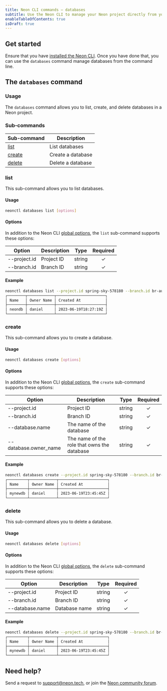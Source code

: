 ```yaml
---
title: Neon CLI commands — databases
subtitle: Use the Neon CLI to manage your Neon project directly from your terminal
enableTableOfContents: true
isDraft: true
---
```


## Get started

Ensure that you have [installed the Neon CLI](../reference/neon-cli/get-started). Once you have done that, you can use the `databases` command manage databases from the command line.

## The `databases` command

### Usage

The `databases` command allows you to list, create, and delete databases in a Neon project.

### Sub-commands

| Sub-command  | Description      |
|---------|------------------|
| [list](#list)    | List databases    |
| [create](#create)  | Create a database |
| [delete](#delete)  | Delete a database |

### list

This sub-command allows you to list databases.

#### Usage

```bash
neonctl databases list [options]
```

#### Options

In addition to the Neon CLI [global options](../neon-cli/global-options), the `list` sub-command supports these options:

| Option        | Description | Type   | Required  |
| ------------- | ----------- | ------ | :------: |
| --project.id  | Project ID  | string | &check; |
| --branch.id   | Branch ID   | string | &check; |

#### Example

```bash
neonctl databases list --project.id spring-sky-578180 --branch.id br-autumn-dust-190886
┌────────┬────────────┬──────────────────────┐
│ Name   │ Owner Name │ Created At           │
├────────┼────────────┼──────────────────────┤
│ neondb │ daniel     │ 2023-06-19T18:27:19Z │
└────────┴────────────┴──────────────────────┘
```

### create

This sub-command allows you to create a database.

#### Usage

```bash
neonctl databases create [options]
```

#### Options

In addition to the Neon CLI [global options](../neon-cli/global-options), the `create` sub-command supports these options:

| Option               | Description                          | Type   | Required  |
| -------------------- | ------------------------------------ | ------ | :------: |
| --project.id         | Project ID                           | string | &check; |
| --branch.id          | Branch ID                            | string | &check; |
| --database.name      | The name of the database             | string | &check; |
| --database.owner_name| The name of the role that owns the database | string | &check; |

#### Example

```bash
neonctl databases create --project.id spring-sky-578180 --branch.id br-autumn-dust-190886 --database.name mynewdb --database.owner_name daniel
┌─────────┬────────────┬──────────────────────┐
│ Name    │ Owner Name │ Created At           │
├─────────┼────────────┼──────────────────────┤
│ mynewdb │ daniel     │ 2023-06-19T23:45:45Z │
└─────────┴────────────┴──────────────────────┘
```

### delete

This sub-command allows you to delete a database.

#### Usage

```bash
neonctl databases delete [options]
```

#### Options

In addition to the Neon CLI [global options](../neon-cli/global-options), the `delete` sub-command supports these options:

| Option           | Description  | Type   | Required  |
| ---------------- | ------------ | ------ | :------: |
| --project.id     | Project ID   | string | &check; |
| --branch.id      | Branch ID    | string | &check; |
| --database.name  | Database name| string | &check; |

#### Example

```bash
neonctl databases delete --project.id spring-sky-578180 --branch.id br-autumn-dust-190886 --database.name mynewdb
┌─────────┬────────────┬──────────────────────┐
│ Name    │ Owner Name │ Created At           │
├─────────┼────────────┼──────────────────────┤
│ mynewdb │ daniel     │ 2023-06-19T23:45:45Z │
└─────────┴────────────┴──────────────────────┘
```

## Need help?

Send a request to [support@neon.tech](mailto:support@neon.tech), or join the [Neon community forum](https://community.neon.tech/).
